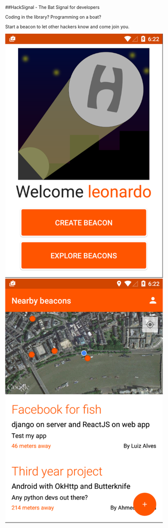 ##HackSignal - The Bat Signal for developers

Coding in the library?
Programming on a boat?

Start a beacon to let other hackers know and come join you.

![x](b1.png)
![x](b2.png)